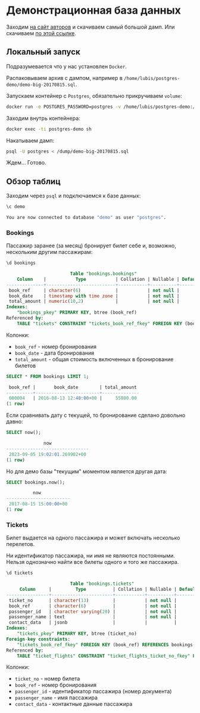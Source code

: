 # Демонстрационная база данных

Заходим [на сайт авторов](https://postgrespro.ru/education/demodb) и скачиваем самый большой дамп.
Или скачиваем [по этой ссылке](https://edu.postgrespro.ru/demo-big.zip).

## Локальный запуск

Подразумевается что у нас установлен `Docker`.

Распаковываем архив с дампом, например в `/home/lubis/postgres-demo/demo-big-20170815.sql`.

Запускаем контейнер с `Postgres`, обязательно прикручиваем `volume`:

```bash
docker run -e POSTGRES_PASSWORD=postgres -v /home/lubis/postgres-demo:/dump -d --name postgres-demo postgres:14-alpine
```

Заходим внутрь контейнера:

```bash
docker exec -ti postgres-demo sh
```

Накатываем дамп:

```bash
psql -U postgres < /dump/demo-big-20170815.sql
```

Ждем... Готово.


## Обзор таблиц

Заходим через `psql` и подключаемся к базе данных:

```bash
\c demo

You are now connected to database "demo" as user "postgres".
```

### Bookings

Пассажир заранее (за месяц) бронирует билет себе и, возможно, нескольким другим пассажирам:
```sql
\d bookings

                        Table "bookings.bookings"
    Column    |           Type           | Collation | Nullable | Default
--------------+--------------------------+-----------+----------+---------
 book_ref     | character(6)             |           | not null |
 book_date    | timestamp with time zone |           | not null |
 total_amount | numeric(10,2)            |           | not null |
Indexes:
    "bookings_pkey" PRIMARY KEY, btree (book_ref)
Referenced by:
    TABLE "tickets" CONSTRAINT "tickets_book_ref_fkey" FOREIGN KEY (book_ref) REFERENCES bookings(book_ref)
```
Колонки:

- `book_ref` - номер бронирования
- `book_date` - дата бронирования
- `total_amount` - общая стоимость включенных в бронирование билетов

```sql
SELECT * FROM bookings LIMIT 1;

 book_ref |       book_date        | total_amount
----------+------------------------+--------------
 000004   | 2016-08-13 12:40:00+00 |     55800.00
(1 row)
```

Если сравнивать дату с текущей, то бронирование сделано довольно давно:
```sql
SELECT now();

              now
-------------------------------
 2023-09-05 19:02:01.269902+00
(1 row)
```

Но для демо базы "текущим" моментом является другая дата:
```sql
SELECT bookings.now();

          now
------------------------
 2017-08-15 15:00:00+00
(1 row
```

### Tickets

Билет выдается на одного пассажира и может включать несколько перелетов.

Ни идентификатор пассажира, ни имя не являются постоянными. Нельзя однозначно найти все билеты одного и того же пассажира.

```sql
\d tickets

                        Table "bookings.tickets"
     Column     |         Type          | Collation | Nullable | Default
----------------+-----------------------+-----------+----------+---------
 ticket_no      | character(13)         |           | not null |
 book_ref       | character(6)          |           | not null |
 passenger_id   | character varying(20) |           | not null |
 passenger_name | text                  |           | not null |
 contact_data   | jsonb                 |           |          |
Indexes:
    "tickets_pkey" PRIMARY KEY, btree (ticket_no)
Foreign-key constraints:
    "tickets_book_ref_fkey" FOREIGN KEY (book_ref) REFERENCES bookings(book_ref)
Referenced by:
    TABLE "ticket_flights" CONSTRAINT "ticket_flights_ticket_no_fkey" FOREIGN KEY (ticket_no) REFERENCES tickets(ticket_no)
```

Колонки:

- `ticket_no` - номер билета
- `book_ref` - номер бронирования
- `passenger_id` - идентификатор пассажира (номер документа)
- `passenger_name` - имя пассажира
- `contact_data` - контактные данные пассажира
